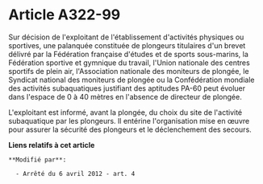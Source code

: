 # Article A322-99

Sur décision de l'exploitant de l'établissement d'activités physiques ou sportives, une palanquée constituée de plongeurs
titulaires d'un brevet délivré par la Fédération française d'études et de sports sous-marins, la Fédération sportive et
gymnique du travail, l'Union nationale des centres sportifs de plein air, l'Association nationale des moniteurs de plongée,
le Syndicat national des moniteurs de plongée ou la Confédération mondiale des activités subaquatiques justifiant des
aptitudes PA-60 peut évoluer dans l'espace de 0 à 40 mètres en l'absence de directeur de plongée. 

L'exploitant est informé, avant la plongée, du choix du site de l'activité subaquatique par les plongeurs. Il entérine
l'organisation mise en œuvre pour assurer la sécurité des plongeurs et le déclenchement des secours.

**Liens relatifs à cet article**

	**Modifié par**:

	  - Arrêté du 6 avril 2012 - art. 4
